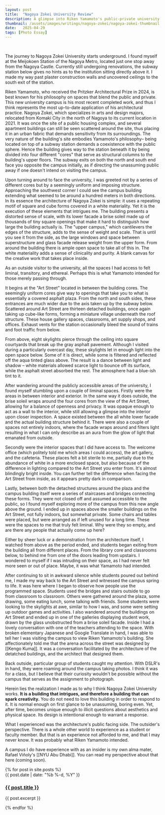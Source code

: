 ```yaml
---
layout: post
title:  "Nagoya Zokei University Review"
description: A glimpse into Riken Yamamoto's public-private university, from an outsider's perspective.
thumbnail: /assets/images/writings/nagoya-zokei/nagoya-zokei-thumbnail.jpeg
date:   2025-04-29
tags: [Photo Essay]
---
```

<br>

The journey to Nagoya Zokei University starts underground. I found myself at the Meijokoen Station of the Nagoya Metro, located just one stop away from the Nagoya Castle. Currently still undergoing renovations, the subway station below gives no hints as to the institution sitting directly above it. I made my way past plaster construction walls and uncovered ceilings to the south exit of the station.

Riken Yamamoto, who received the Pritzker Architectural Prize in 2024, is best known for his philosophy on spaces that blend the public and private. This new university campus is his most recent completed work, and thus I think represents the most up-to-date application of his architectural practice. Nagoya Zokei, which specializes in arts and design majors, relocated from Komaki City in the north of Nagoya to its current location in 2021. It was once the site of a public housing complex, and several apartment buildings can still be seen scattered around the site, thus placing it in an urban fabric that demands sensitivity from its surroundings. The very nature of the building's site embodies Yamamoto's philosophy– being located on top of a  subway station demands a coexistence with the public sphere. Hence the building gives way to the station beneath it by being divided into four different "cores" that serve as structural columns to the building's upper floors. The subway exits on both the north and south end face you opposite the campus initially, as if directing the unassuming public away if one doesn't intend on visiting the campus.

Upon turning around to face the university, I was greeted not by a series of different cores but by a seemingly uniform and imposing structure. Approaching the southwest corner I could see the campus building extending what seemed to be around a hundred meters in both directions. In its essence the architecture of Nagoya Zokei is simple: it uses a repeating motif of square and cube forms covered in a white materiality. Yet it is the execution of these elements that intrigues me. The building presents a distorted sense of scale, with its lower facade a brise soleil made up of thousands of tiny square openings that make it hard to distinguish how large the building actually is. The "upper campus," which cantilevers the edges of the structure, adds to the sense of weight and scale. That is until you see it from the side, as the large windows and space between superstructure and glass facade release weight from the upper form. From around the building there is ample open space to take all of this in. The white materiality adds a sense of clinicality and purity. A blank canvas for the creative work that takes place inside.


As an outside visitor to the university, all the spaces I had access to felt liminal, transitory, and ethereal. Perhaps this is what Yamamoto intended for those merely passing through. 

It begins at the "Art Street" located in between the building cores. The seemingly uniform cores give way to openings that take you to what is essentially a covered asphalt plaza. From the north and south sides, these entrances are much wider due to the axis taken up by the subway below. Scattered around Art Street are thirteen detached buildings, once again taking up cube-like forms, forming a miniature village underneath the roof structure. These house gallery spaces, classrooms, art supply shops, and offices. Exhaust vents for the station occasionally bleed the sound of trains and foot traffic from below.


From above, eight skylights pierce through the ceiling into square courtyards that break up the gray asphalt pavement. Although I visited during a particularly overcast day, these skylights let in enough light into the open space below. Some of it is direct, while some is filtered and reflected off the aqua tinted glass above. The result is a dance between light and shadow – white materials allowed scarce light to bounce off its surface, while the asphalt street absorbed the rest. The atmosphere had a blue-ish tint to it.


After wandering around the publicly accessible areas of the university, I found myself stumbling upon a couple of liminal spaces. Firstly were the areas in between interior and exterior. In the same way it does outside, the brise soleil wraps around the four cores from the view of the Art Street, allowing for a balance of openness and privacy. It was opaque enough to act as a wall to the interior, while still allowing a glimpse into the interior upon closer inspection. A space existed between the all white lower facade and the actual building structure behind it. There were also a couple of spaces not entirely indoors, where the facade wraps around and filters light resulting in what I can only describe as an aura from the glow of light that emanated from outside. 


Secondly were the interior spaces that I did have access to. The welcome office (which politely told me which areas I could access), the art gallery, and the cafeteria. These places felt a bit sterile to me, partially due to the abundance of white in a more enclosed space, but also because of the difference in lighting compared to the Art Street you enter from. It's almost blindingly bright inside. You can further tell the difference when facing the Art Street from inside, as it appears pretty dark in comparison. 

Lastly, between both the detached structures around the plaza and the campus building itself were a series of staircases and bridges connecting these forms. They were not closed off and assumed accessible to the public, so I found myself exploring more of the campus from this new angle above the ground. I ended up in spaces above the smaller buildings on the Art Street, not fully indoors, but somewhat private. Some chairs and tables were placed, but were arranged as if left unused for a long time. These were the spaces to me that truly felt liminal. Why were they so empty, and are there any people that actually come up here?
 

Either by sheer luck or a demonstration from the architecture itself, I watched from above as the period ended, and students began exiting from the building all from different places. From the library core and classrooms below, to behind me from one of the doors leading from upstairs. I wondered to myself if I was intruding on their space, as I had never felt more seen or out of place. Maybe, it was what Yamamoto had intended.

After continuing to sit in awkward silence while students poured out behind me, I made my way back to the Art Street and witnessed the campus spring to life. It was here where I began to observe how people use the programmed space. Students used the bridges and stairs outside to go from classroom to classroom. Others were gathered around the plaza, some drawing, some eating lunch, some talking with friends. Some students were looking to the skylights at awe, similar to how I was, and some were setting up outdoor games and activities. I also wandered around the buildings on Art Street and ended up in one of the galleries displaying student work, drawn by the glass unobstructed from a brise soleil facade. Inside I had a lovely conversation with one of the teachers attending to the space. With broken elementary Japanese and Google Translate in hand, I was able to tell her I was visiting the campus to view Riken Yamamoto's building. She affectionately told me that the arena across the street was designed by [[Kengo Kuma]]. It was a conversation facilitated by the architecture of the detatched buildings, and the architect that designed them.


Back outside, particular group of students caught my attention. With DSLR's in hand, they were roaming around the campus taking photos. I think it was for a class, but I believe that their curiosity wouldn't be possible without the campus that serves as the assignment to photograph. 

Herein lies the realization I made as to why I think Nagoya Zokei University works. **It is a building that intrigues, and therefore a building that can spark creativity.** You do not need to love this building in order to respond to it. It is normal enough on first glance to be unassuming, boring even. Yet, after time, becomes unique enough to illicit questions about aesthetics and physical space. Its design is intentional enough to warrant a response.

What I experienced was the architecture's public facing side. The outsider's perspective. There is a whole other world to experience as a student or faculty member. But that is an experience not afforded to me, and that I may never know. It was probably what Riken Yamamoto intended. 

A campus I do have experience with as an insider is my own alma mater, Rafael Viñoly's [[NYU Abu Dhabi]]. You can read my perspective about that here (coming soon).





<div class="post-list">
  {% for post in site.posts %}
    <article class="post-item">
      <time class="post-date">{{ post.date | date: "%b %-d, %Y" }}</time>
      <h3><a href="{{ post.url }}">{{ post.title }}</a></h3>
      <p>{{ post.excerpt }}</p>
    </article>
  {% endfor %}
</div>
